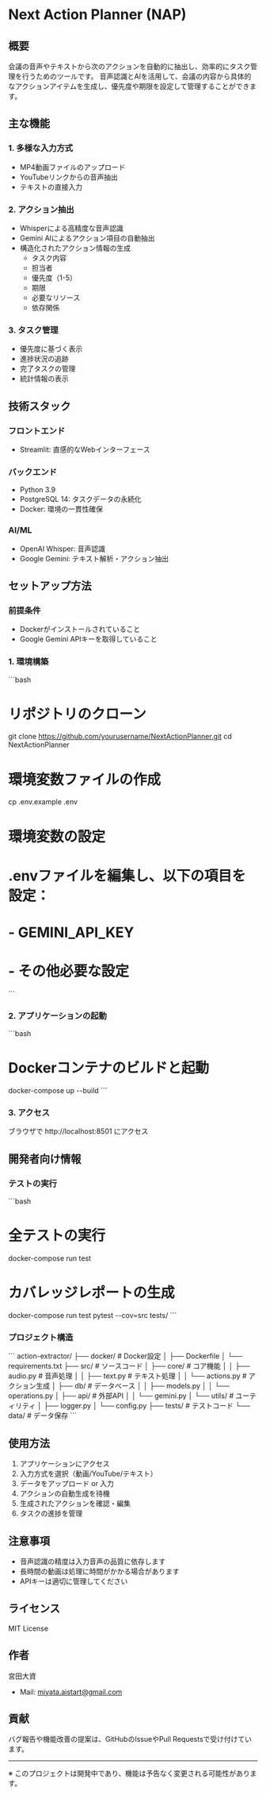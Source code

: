 # Next Action Planner (NAP)

## 概要
会議の音声やテキストから次のアクションを自動的に抽出し、効率的にタスク管理を行うためのツールです。
音声認識とAIを活用して、会議の内容から具体的なアクションアイテムを生成し、優先度や期限を設定して管理することができます。

## 主な機能

### 1. 多様な入力方式
- MP4動画ファイルのアップロード
- YouTubeリンクからの音声抽出
- テキストの直接入力

### 2. アクション抽出
- Whisperによる高精度な音声認識
- Gemini AIによるアクション項目の自動抽出
- 構造化されたアクション情報の生成
  - タスク内容
  - 担当者
  - 優先度（1-5）
  - 期限
  - 必要なリソース
  - 依存関係

### 3. タスク管理
- 優先度に基づく表示
- 進捗状況の追跡
- 完了タスクの管理
- 統計情報の表示

## 技術スタック

### フロントエンド
- Streamlit: 直感的なWebインターフェース

### バックエンド
- Python 3.9
- PostgreSQL 14: タスクデータの永続化
- Docker: 環境の一貫性確保

### AI/ML
- OpenAI Whisper: 音声認識
- Google Gemini: テキスト解析・アクション抽出

## セットアップ方法

### 前提条件
- Dockerがインストールされていること
- Google Gemini APIキーを取得していること

### 1. 環境構築
\`\`\`bash
# リポジトリのクローン
git clone https://github.com/yourusername/NextActionPlanner.git
cd NextActionPlanner

# 環境変数ファイルの作成
cp .env.example .env

# 環境変数の設定
# .envファイルを編集し、以下の項目を設定：
# - GEMINI_API_KEY
# - その他必要な設定
\`\`\`

### 2. アプリケーションの起動
\`\`\`bash
# Dockerコンテナのビルドと起動
docker-compose up --build
\`\`\`

### 3. アクセス
ブラウザで http://localhost:8501 にアクセス

## 開発者向け情報

### テストの実行
\`\`\`bash
# 全テストの実行
docker-compose run test

# カバレッジレポートの生成
docker-compose run test pytest --cov=src tests/
\`\`\`

### プロジェクト構造
\`\`\`
action-extractor/
├── docker/                   # Docker設定
│   ├── Dockerfile
│   └── requirements.txt
├── src/                     # ソースコード
│   ├── core/               # コア機能
│   │   ├── audio.py       # 音声処理
│   │   ├── text.py        # テキスト処理
│   │   └── actions.py     # アクション生成
│   ├── db/                # データベース
│   │   ├── models.py
│   │   └── operations.py
│   ├── api/               # 外部API
│   │   └── gemini.py
│   └── utils/             # ユーティリティ
│       ├── logger.py
│       └── config.py
├── tests/                  # テストコード
└── data/                   # データ保存
\`\`\`

## 使用方法

1. アプリケーションにアクセス
2. 入力方式を選択（動画/YouTube/テキスト）
3. データをアップロード or 入力
4. アクションの自動生成を待機
5. 生成されたアクションを確認・編集
6. タスクの進捗を管理

## 注意事項

- 音声認識の精度は入力音声の品質に依存します
- 長時間の動画は処理に時間がかかる場合があります
- APIキーは適切に管理してください

## ライセンス
MIT License

## 作者
宮田大資
- Mail: miyata.aistart@gmail.com

## 貢献
バグ報告や機能改善の提案は、GitHubのIssueやPull Requestsで受け付けています。

---

※ このプロジェクトは開発中であり、機能は予告なく変更される可能性があります。
